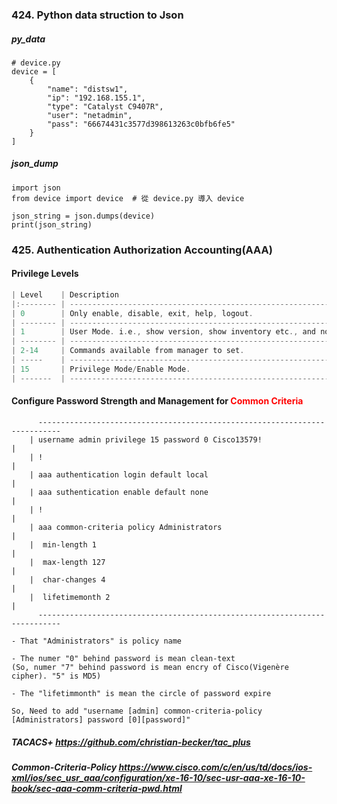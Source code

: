 ### 424. Python data struction to Json
##### py_data
```python!
# device.py
device = [
    {
        "name": "distsw1",
        "ip": "192.168.155.1",
        "type": "Catalyst C9407R",
        "user": "netadmin",
        "pass": "66674431c3577d398613263c0bfb6fe5"
    }
]
```
##### json_dump
```python!
import json
from device import device  # 從 device.py 導入 device

json_string = json.dumps(device)
print(json_string)
```


### 425. Authentication Authorization Accounting(AAA)
#### Privilege Levels
```go
| Level    | Description                                                                 |
|:-------- | --------------------------------------------------------------------------- |
| 0        | Only enable, disable, exit, help, logout.                                   |
| -------- | --------------------------------------------------------------------------- |
| 1        | User Mode. i.e., show version, show inventory etc., and not allow to config.|
| -------- | --------------------------------------------------------------------------- |
| 2-14     | Commands available from manager to set.                                     |
| -----    | --------------------------------------------------------------------------- |
| 15       | Privilege Mode/Enable Mode.                                                 |
| -------  | --------------------------------------------------------------------------- |
```

#### Configure Password Strength and Management for <span style=color:red>Common Criteria</span>

```go!
      --------------------------------------------------------------------------- 
    | username admin privilege 15 password 0 Cisco13579!                          |
    | !                                                                           |
    | aaa authentication login default local                                      |
    | aaa suthentication enable default none                                      |
    | !                                                                           |
    | aaa common-criteria policy Administrators                                   |
    |  min-length 1                                                               |
    |  max-length 127                                                             |
    |  char-changes 4                                                             |
    |  lifetimemonth 2                                                            |
      --------------------------------------------------------------------------- 

- That "Administrators" is policy name

- The numer "0" behind password is mean clean-text
(So, numer "7" behind password is mean encry of Cisco(Vigenère cipher). "5" is MD5)

- The "lifetimmonth" is mean the circle of password expire

So, Need to add "username [admin] common-criteria-policy [Administrators] password [0][password]"
```

##### TACACS+ https://github.com/christian-becker/tac_plus

##### Common-Criteria-Policy https://www.cisco.com/c/en/us/td/docs/ios-xml/ios/sec_usr_aaa/configuration/xe-16-10/sec-usr-aaa-xe-16-10-book/sec-aaa-comm-criteria-pwd.html

